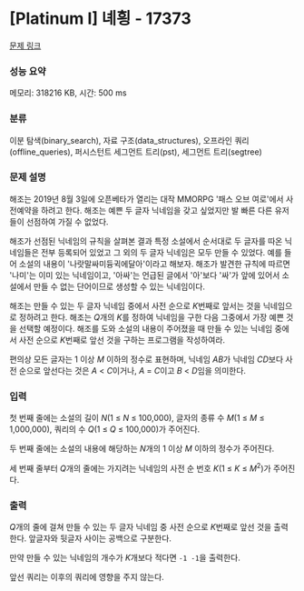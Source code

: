 # [Platinum I] 녜힁 - 17373 

[문제 링크](https://www.acmicpc.net/problem/17373) 

### 성능 요약

메모리: 318216 KB, 시간: 500 ms

### 분류

이분 탐색(binary_search), 자료 구조(data_structures), 오프라인 쿼리(offline_queries), 퍼시스턴트 세그먼트 트리(pst), 세그먼트 트리(segtree)

### 문제 설명

<p>해조는 2019년 8월 3일에 오픈베타가 열리는 대작 MMORPG '패스 오브 여로'에서 사전예약을 하려고 한다. 해조는 예쁜 두 글자 닉네임을 갖고 싶었지만 발 빠른 다른 유저들이 선점하여 가질 수 없었다.</p>

<p>해조가 선점된 닉네임의 규칙을 살펴본 결과 특정 소설에서 순서대로 두 글자를 따온 닉네임들은 전부 등록되어 있었고 그 외의 두 글자 닉네임은 모두 만들 수 있었다. 예를 들어 소설의 내용이 '나랏말싸미듕귁에달아'이라고 해보자. 해조가 발견한 규칙에 따르면 '나미'는 이미 있는 닉네임이고, '아싸'는 언급된 글에서 '아'보다 '싸'가 앞에 있어서 소설에서 만들 수 없는 단어이므로 생성할 수 있는 닉네임이다.</p>

<p>해조는 만들 수 있는 두 글자 닉네임 중에서 사전 순으로 <em>K</em>번째로 앞서는 것을 닉네임으로 정하려고 한다. 해조는 <em>Q</em>개의 <em>K</em>를 정하여 닉네임을 구한 다음 그중에서 가장 예쁜 것을 선택할 예정이다. 해조를 도와 소설의 내용이 주어졌을 때 만들 수 있는 닉네임 중에서 사전 순으로 <em>K</em>번째로 앞선 것을 구하는 프로그램을 작성하여라.</p>

<p>편의상 모든 글자는 1 이상 <em>M</em> 이하의 정수로 표현하며, 닉네임 <em>AB</em>가 닉네임 <em>CD</em>보다 사전 순으로 앞선다는 것은 <em>A</em> < <em>C</em>이거나, <em>A</em> = <em>C</em>이고 <em>B</em> < <em>D</em>임을 의미한다.</p>

### 입력 

 <p>첫 번째 줄에는 소설의 길이 <em>N</em>(1 ≤ <em>N</em> ≤ 100,000), 글자의 종류 수 <em>M</em>(1 ≤ <em>M</em> ≤ 1,000,000), 쿼리의 수 <em>Q</em>(1 ≤ <em>Q</em> ≤ 100,000)가 주어진다.</p>

<p>두 번째 줄에는 소설의 내용에 해당하는 <em>N</em>개의 1 이상 <em>M</em> 이하의 정수가 주어진다.</p>

<p>세 번째 줄부터 <em>Q</em>개의 줄에는 가지려는 닉네임의 사전 순 번호 <em>K</em>(1 ≤ <em>K</em> ≤ <em>M</em><sup>2</sup>)가 주어진다.</p>

### 출력 

 <p><em>Q</em>개의 줄에 걸쳐 만들 수 있는 두 글자 닉네임 중 사전 순으로 <em>K</em>번째로 앞선 것을 출력한다. 앞글자와 뒷글자 사이는 공백으로 구분한다.</p>

<p>만약 만들 수 있는 닉네임의 개수가 <em>K</em>개보다 적다면 <code>-1 -1</code>을 출력한다.</p>

<p>앞선 쿼리는 이후의 쿼리에 영향을 주지 않는다.</p>

